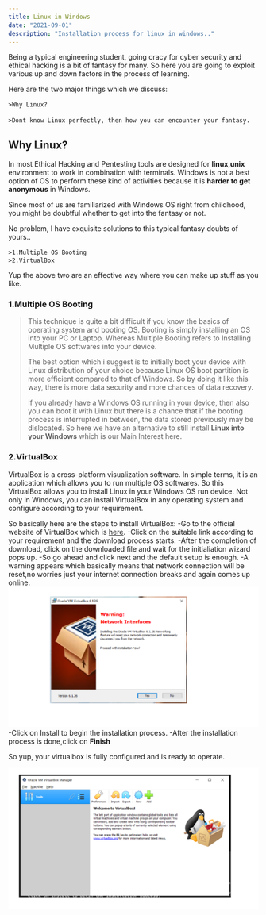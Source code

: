 ```yaml
---
title: Linux in Windows
date: "2021-09-01"
description: "Installation process for linux in windows.."
---
```


Being a typical engineering student, going cracy for cyber security and ethical hacking is a bit of fantasy for many. So here you are going to exploit various up and down factors in the process of learning.

Here are the two major things which we discuss:

    >Why Linux?

    >Dont know Linux perfectly, then how you can encounter your fantasy.

## Why Linux?

In most Ethical Hacking and Pentesting tools are designed for **linux**,**unix** environment to work in combination with terminals.
Windows is not a best option of OS to perform these kind of activities because it is **harder to get anonymous** in Windows.

Since most of us are familiarized with Windows OS right from childhood, you might be doubtful whether to get into the fantasy or not.

No problem, I have exquisite solutions to this typical fantasy doubts of yours..

    >1.Multiple OS Booting
    >2.VirtualBox

Yup the above two are an effective way where you can make up stuff as you like.

### 1.Multiple OS Booting

> This technique is quite a bit difficult if you know the basics of operating system and booting OS. Booting is simply installing an OS into your PC or Laptop. Whereas Multiple Booting refers to Installing Multiple OS softwares into your device.
>
> The best option which i suggest is to initially boot your device with Linux distribution of your choice because Linux OS boot partition is more efficient compared to that of Windows. So by doing it like this way, there is more data security and more chances of data recovery.
>
> If you already have a Windows OS running in your device, then also you can boot it with Linux but there is a chance that if the booting process is interrupted in between, the data stored previously may be dislocated. So here we have an alternative to still install **Linux into your Windows** which is our Main Interest here.

### 2.VirtualBox

VirtualBox is a cross-platform visualization software. In simple terms, it is an application which allows you to run multiple OS softwares. So this VirtualBox allows you to install Linux in your Windows OS run device. Not only in Windows, you can install VirtualBox in any operating system and configure according to your requirement.

So basically here are the steps to install VirtualBox:
-Go to the official website of VirtualBox which is [here](https://www.virtualbox.org/wiki/Downloads "VirtualBox").
-Click on the suitable link according to your requirement and the download process starts.
-After the completion of download, click on the downloaded file and wait for the initialiation wizard pops up.
-So go ahead and click next and the default setup is enough.
-A warning appears which basically means that network connection will be reset,no worries just your internet connection breaks and again comes up online.
![Warning!!](blog-img.png "Warning-photo")
-Click on Install to begin the installation process.
-After the installation process is done,click on **Finish**

So yup, your virtualbox is fully configured and is ready to operate.

![VBox](vm-blog.png "VBox")
